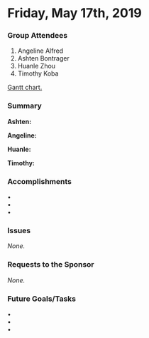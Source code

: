 # Friday, May 17th, 2019

### Group Attendees
1. Angeline Alfred
2. Ashten Bontrager
3. Huanle Zhou
4. Timothy Koba

[Gantt chart.](https://prod.teamgantt.com/gantt/schedule/?ids=1432769&public_keys=M1SEDd8Q6NcE&zoom=d100&font_size=12&estimated_hours=0&assigned_resources=1&percent_complete=1&documents=0&comments=1&col_width=355&hide_header_tabs=0&menu_view=1&resource_filter=1&name_in_bar=0&name_next_to_bar=1&resource_names=1#user=&company=&custom=&date_filter=&hide_completed=false&color_filter=&ids=1432769)

### Summary 

__Ashten:__  

__Angeline:__

__Huanle:__  

__Timothy:__ 

### Accomplishments
•	 \
•  \
•  

### Issues
_None._

### Requests to the Sponsor
_None._

### Future Goals/Tasks
•	 \
•  \
•  
